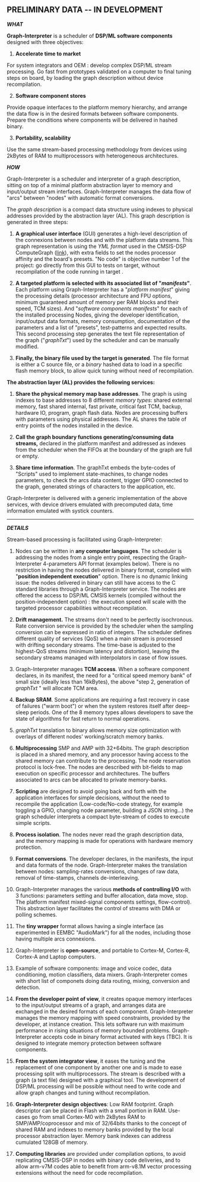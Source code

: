 ## PRELIMINARY DATA -- IN DEVELOPMENT 

***WHAT***

**Graph-Interpreter** is a scheduler of **DSP/ML software components**
designed with three objectives:

1.  **Accelerate time to market**

For system integrators and OEM : develop complex DSP/ML stream
processing. Go fast from prototypes validated on a computer to final
tuning steps on board, by loading the graph description without device
recompilation.

2.  **Software component stores**

Provide opaque interfaces to the platform memory hierarchy, and arrange
the data flow is in the desired formats between software components.
Prepare the conditions where components will be delivered in hashed
binary.

3.  **Portability, scalability**

Use the same stream-based processing methodology from devices using
2kBytes of RAM to multiprocessors with heterogeneous architectures.

***HOW***

Graph-Interpreter is a scheduler and interpreter of a graph description,
sitting on top of a minimal platform abstraction layer to memory and
input/output stream interfaces. Graph-Interpreter manages the data flow
of "arcs" between "nodes" with automatic format conversions.

The *graph description* is a compact data structure using indexes to
physical addresses provided by the abstraction layer (AL). This graph
description is generated in three steps:

1.  **A graphical user interface** (GUI) generates a high-level
    description of the connexions between nodes and with the platform
    data streams. This graph representation is using the *YML format*
    used in the CMSIS-DSP ComputeGraph
    ([link](https://github.com/ARM-software/CMSIS-DSP/tree/main/ComputeGraph)),
    with extra fields to set the nodes processor affinity and the
    board's presets. "No code" is objective number 1 of the project: go
    directly from this GUI to tests on target, without recompilation of
    the code running in target .

2.  **A targeted platform is selected with its associated list of
    "*manifests*"**. Each platform using Graph-Interpreter has a
    "*platform manifest*" giving the processing details (processor
    architecture and FPU options, minimum guaranteed amount of memory
    per RAM blocks and their speed, TCM sizes). And "*software
    components manifests*" for each of the installed processing Nodes,
    giving the developer identification, input/output data formats,
    memory consumption, documentation of the parameters and a list of
    "presets", test-patterns and expected results. This second
    processing step generates the text file representation of the graph
    ("*graphTxt*") used by the scheduler and can be manually modified.

3.  **Finally, the binary file used by the target is generated**. The
    file format is either a C source file, or a *binary* hashed data to
    load in a specific flash memory block, to allow quick tuning without
    need of recompilation.

**The abstraction layer (AL) provides the following services:**

1.  **Share the physical memory map base addresses**. The graph is using
    indexes to base addresses to 8 different *memory types*: shared
    external memory, fast shared internal, fast private, critical fast
    TCM, backup, hardware IO, program, graph flash data. Nodes are
    processing buffers with parameters using physical addresses. The AL
    shares the table of entry points of the nodes installed in the
    device.

2.  **Call the graph boundary functions generating/consuming data
    streams,** declared in the platform manifest and addressed as
    indexes from the scheduler when the FIFOs at the boundary of the
    graph are full or empty.

3.  **Share time information**. The graphTxt embeds the byte-codes of
    "Scripts" used to implement state-machines, to change nodes
    parameters, to check the arcs data content, trigger GPIO connected
    to the graph, generated strings of characters to the application,
    etc.

Graph-Interpreter is delivered with a generic implementation of the
above services, with device drivers emulated with precomputed data, time
information emulated with systick counters.

------------------------------------------------------------------------------

***DETAILS***

Stream-based processing is facilitated using Graph-Interpreter:

1.  Nodes can be written in **any computer languages**. The scheduler is
    addressing the nodes from a single entry point, respecting the
    Graph-Interpreter 4-parameters API format (examples below). There is
    no restriction in having the nodes delivered in binary format,
    compiled with "**position independent execution**" option. There is
    no dynamic linking issue: the nodes delivered in binary can still
    have access to the C standard libraries through a Graph-Interpreter
    service. The nodes are offered the access to DSP/ML CMSIS kernels
    (compiled without the position-independent option) : the execution
    speed will scale with the targeted processor capabilities without
    recompilation.

2.  **Drift management.** The streams don't need to be perfectly
    isochronous. Rate conversion service is provided by the scheduler
    when the sampling conversion can be expressed in ratio of integers.
    The scheduler defines different quality of services (QoS) when a
    main stream is processed with drifting secondary streams. The
    time-base is adjusted to the highest-QoS streams (minimum latency
    and distortion), leaving the secondary streams managed with
    interpolators in case of flow issues.

3.  Graph-Interpreter manages **TCM access**. When a software component
    declares, in its manifest, the need for a "critical speed memory
    bank" of small size (ideally less than 16kBytes), the above "step 2,
    generation of *graphTxt* " will allocate TCM area.

4.  **Backup SRAM**. Some applications are requiring a fast recovery in
    case of failures ("warm boot") or when the system restores itself
    after deep-sleep periods. One of the 8 memory types allows
    developers to save the state of algorithms for fast return to normal
    operations.

5.  *graphTxt* translation to binary allows memory size optimization
    with overlays of different nodes' working/scratch memory banks.

6.  **Multiprocessing** SMP and AMP with 32+64bits. The graph
    description is placed in a shared memory, and any processor having
    access to the shared memory can contribute to the processing. The
    node reservation protocol is lock-free. The nodes are described with
    bit-fields to map execution on specific processor and architectures.
    The buffers associated to arcs can be allocated to private
    memory-banks.

7.  **Scripting** are designed to avoid going back and forth with the
    application interfaces for simple decisions, without the need to
    recompile the application (Low-code/No-code strategy, for example
    toggling a GPIO, changing node parameter, building a JSON
    string\...) the graph scheduler interprets a compact byte-stream of
    codes to execute simple scripts.

8.  **Process isolation**. The nodes never read the graph description
    data, and the memory mapping is made for operations with hardware
    memory protection.

9.  **Format conversions**. The developer declares, in the manifests,
    the input and data formats of the node. Graph-Interpreter makes the
    translation between nodes: sampling-rates conversions, changes of
    raw data, removal of time-stamps, channels de-interleaving.

10. Graph-Interpreter manages the various **methods of controlling I/O**
    with 3 functions: parameters setting and buffer allocation, data
    move, stop. The platform manifest mixed-signal components settings,
    flow-control). This abstraction layer facilitates the control of
    streams with DMA or polling schemes.

11. The **tiny wrapper** format allows having a single interface (as
    experimented in EEMBC "AudioMark") for all the nodes, including
    those having multiple arcs connexions.

12. Graph-Interpreter is **open-source**, and portable to Cortex-M,
    Cortex-R, Cortex-A and Laptop computers.

13. Example of software components: image and voice codec, data
    conditioning, motion classifiers, data mixers. Graph-Interpreter
    comes with short list of componets doing data routing, mixing,
    conversion and detection.

14. **From the developer point of view**, it creates opaque memory
    interfaces to the input/output streams of a graph, and arranges data
    are exchanged in the desired formats of each component.
    Graph-Interpreter manages the memory mapping with speed constraints,
    provided by the developer, at instance creation. This lets software
    run with maximum performance in rising situations of memory bounded
    problems. Graph-Interpreter accepts code in binary format activated
    with keys (TBC). It is designed to integrate memory protection
    between software components.

15. **From the system integrator view**, it eases the tuning and the
    replacement of one component by another one and is made to ease
    processing split with multiprocessors. The stream is described with
    a graph (a text file) designed with a graphical tool. The
    development of DSP/ML processing will be possible without need to
    write code and allow graph changes and tuning without recompilation.

16. **Graph-Interpreter design objectives**: Low RAM footprint. Graph
    descriptor can be placed in Flash with a small portion in RAM.
    Use-cases go from small Cortex-M0 with 2kBytes RAM to
    SMP/AMP/coprocessor and mix of 32/64bits thanks to the concept of
    shared RAM and indexes to memory banks provided by the local
    processor abstraction layer. Memory bank indexes can address
    cumulated 128GB of memory.

17. **Computing libraries** are provided under compilation options, to
    avoid replicating CMSIS-DSP in nodes with binary code deliveries,
    and to allow arm-v7M codes able to benefit from arm-v8.1M vector
    processing extensions without the need for code recompilation.
